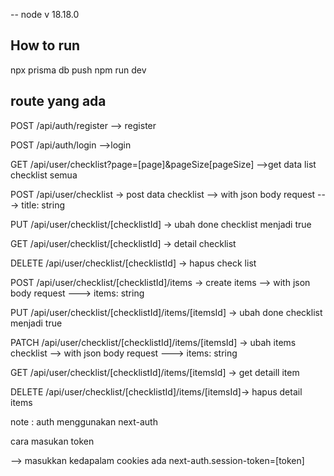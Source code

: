-- node v 18.18.0

## How to run

npx prisma db push
npm run dev

## route yang ada

POST /api/auth/register --> register

POST /api/auth/login -->login

GET /api/user/checklist?page=[page]&pageSize[pageSize] -->get data list checklist semua


POST /api/user/checklist -> post data checklist
--> with json body request
---> title: string


PUT /api/user/checklist/[checklistId] -> ubah done checklist menjadi true


GET /api/user/checklist/[checklistId] -> detail checklist


DELETE /api/user/checklist/[checklistId] -> hapus check list



POST /api/user/checklist/[checklistId]/items -> create items
--> with json body request
---> items: string


PUT /api/user/checklist/[checklistId]/items/[itemsId] -> ubah done checklist menjadi true


PATCH /api/user/checklist/[checklistId]/items/[itemsId] -> ubah items checklist 
--> with json body request
---> items: string


GET /api/user/checklist/[checklistId]/items/[itemsId] -> get detaill item


DELETE /api/user/checklist/[checklistId]/items/[itemsId]-> hapus detail items



note : auth menggunakan next-auth

cara masukan token

--> masukkan kedapalam cookies ada
next-auth.session-token=[token]
